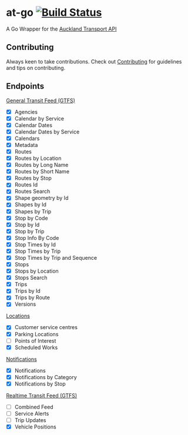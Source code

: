 # at-go [![Build Status](https://travis-ci.org/Mungrel/at-go.svg?branch=master)](https://travis-ci.org/Mungrel/at-go)
A Go Wrapper for the [Auckland Transport API](https://dev-portal.at.govt.nz/docs/services/)

## Contributing
Always keen to take contributions. Check out [Contributing](https://github.com/Mungrel/at-go/blob/master/CONTRIBUTING.md) for guidelines and tips on contributing.

## Endpoints

[General Transit Feed (GTFS)](https://dev-portal.at.govt.nz/docs/services/gtfs/operations/580698de7d6df41584d3d0ce)
- [x] Agencies
- [x] Calendar by Service
- [x] Calendar Dates
- [x] Calendar Dates by Service
- [x] Calendars
- [x] Metadata
- [x] Routes
- [x] Routes by Location
- [x] Routes by Long Name
- [x] Routes by Short Name
- [x] Routes by Stop
- [x] Routes Id
- [x] Routes Search
- [x] Shape geometry by Id
- [x] Shapes by Id
- [x] Shapes by Trip
- [x] Stop by Code
- [x] Stop by Id
- [x] Stop by Trip
- [x] Stop Info By Code
- [x] Stop Times by Id
- [x] Stop Times by Trip
- [x] Stop Times by Trip and Sequence
- [x] Stops
- [x] Stops by Location
- [x] Stops Search
- [x] Trips
- [x] Trips by Id
- [x] Trips by Route
- [x] Versions

[Locations](https://dev-portal.at.govt.nz/docs/services/locations/operations/5806972ae7e2890e84718eef)
- [x] Customer service centres
- [x] Parking Locations
- [ ] Points of Interest
- [x] Scheduled Works

[Notifications](https://dev-portal.at.govt.nz/docs/services/notifications/operations/57e490217d6df40f107a663e)

- [x] Notifications
- [x] Notifications by Category
- [x] Notifications by Stop

[Realtime Transit Feed (GTFS)](https://dev-portal.at.govt.nz/docs/services/realtime/operations/580698237d6df41584d3d0c9)

- [ ] Combined Feed
- [ ] Service Alerts
- [ ] Trip Updates
- [x] Vehicle Positions
